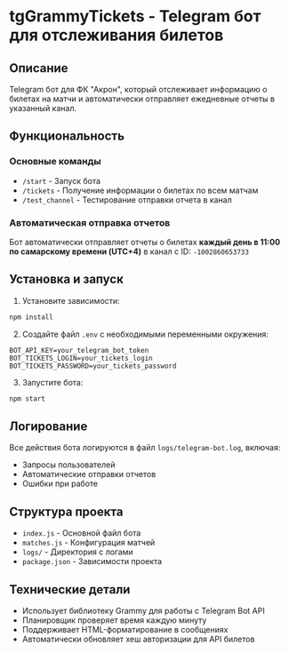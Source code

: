 # tgGrammyTickets - Telegram бот для отслеживания билетов

## Описание

Telegram бот для ФК "Акрон", который отслеживает информацию о билетах на матчи и автоматически отправляет ежедневные отчеты в указанный канал.

## Функциональность

### Основные команды

- `/start` - Запуск бота
- `/tickets` - Получение информации о билетах по всем матчам
- `/test_channel` - Тестирование отправки отчета в канал

### Автоматическая отправка отчетов

Бот автоматически отправляет отчеты о билетах **каждый день в 11:00 по самарскому времени (UTC+4)** в канал с ID: `-1002860653733`

## Установка и запуск

1. Установите зависимости:

```bash
npm install
```

2. Создайте файл `.env` с необходимыми переменными окружения:

```env
BOT_API_KEY=your_telegram_bot_token
BOT_TICKETS_LOGIN=your_tickets_login
BOT_TICKETS_PASSWORD=your_tickets_password
```

3. Запустите бота:

```bash
npm start
```

## Логирование

Все действия бота логируются в файл `logs/telegram-bot.log`, включая:

- Запросы пользователей
- Автоматические отправки отчетов
- Ошибки при работе

## Структура проекта

- `index.js` - Основной файл бота
- `matches.js` - Конфигурация матчей
- `logs/` - Директория с логами
- `package.json` - Зависимости проекта

## Технические детали

- Использует библиотеку Grammy для работы с Telegram Bot API
- Планировщик проверяет время каждую минуту
- Поддерживает HTML-форматирование в сообщениях
- Автоматически обновляет хеш авторизации для API билетов
